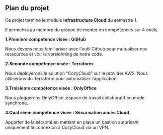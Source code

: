 ## Plan du projet ##

Ce projet termine le module **Infrastructure Cloud** du semestre 1.

Il permettra au membre du groupe de monter en compétences sur 4 outils.

**1.Premiere compétence visée : GitHub**

Nous devons nous familiariser avec l'outil Github pour mutualiser nos ressources et voir le versionning de notre code.

**2.Seconde compétence visée : Terraform**

Nous déployerons la solution "CozyCloud" sur le provider AWS.
Nous utiliserons du Terraform pour automatiser l'application.

**3.Troisième compétence visée : OnlyOffice**

Nous pluggerons OnlyOffice, espace de travail collaboratif en mode synchrone.

**4.Quatrième compétence visée : Sécurisation accès Cloud**

Apporter de la sécurité en mettant en place un bastion autorisant uniquement la connexion à CozyCloud via un VPN.

